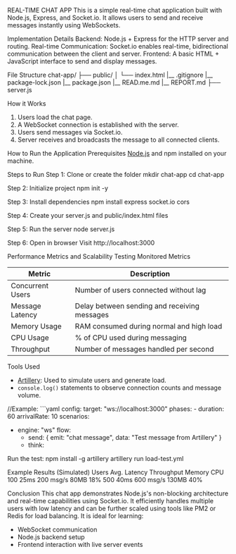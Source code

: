 REAL-TIME CHAT APP
This is a simple real-time chat application built with Node.js, Express, and Socket.io. It allows users to send and receive messages instantly using WebSockets.

Implementation Details
Backend: Node.js + Express for the HTTP server and routing.
Real-time Communication: Socket.io enables real-time, bidirectional communication between the client and server.
Frontend: A basic HTML + JavaScript interface to send and display messages.

File Structure
chat-app/
├── public/
│   └── index.html
|__ .gitignore
|__ package-lock.json
|__ package.json
|__ READ.me.md
|__ REPORT.md
├── server.js

How it Works
1. Users load the chat page.
2. A WebSocket connection is established with the server.
3. Users send messages via Socket.io.
4. Server receives and broadcasts the message to all connected clients.

How to Run the Application
Prerequisites
[Node.js](https://nodejs.org/) and npm installed on your machine.

Steps to Run
Step 1: Clone or create the folder
    mkdir chat-app
    cd chat-app

Step 2: Initialize project
    npm init -y

Step 3: Install dependencies
    npm install express socket.io cors

Step 4: Create your server.js and public/index.html files

Step 5: Run the server
node server.js

Step 6: Open in browser
Visit http://localhost:3000

Performance Metrics and Scalability Testing
Monitored Metrics

| Metric           | Description                                  |
| ---------------- | -------------------------------------------- |
| Concurrent Users | Number of users connected without lag        |
| Message Latency  | Delay between sending and receiving messages |
| Memory Usage     | RAM consumed during normal and high load     |
| CPU Usage        | % of CPU used during messaging               |
| Throughput       | Number of messages handled per second        |

Tools Used
- [Artillery](https://artillery.io): Used to simulate users and generate load.
- `console.log()` statements to observe connection counts and message volume.

//Example: ```yaml
config:
  target: "ws://localhost:3000"
  phases:
    - duration: 60
      arrivalRate: 10
scenarios:
  - engine: "ws"
    flow:
      - send: { emit: "chat message", data: "Test message from Artillery" }
      - think:

Run the test:
    npm install -g artillery
    artillery run load-test.yml

Example Results (Simulated)
Users	    Avg. Latency	Throughput	    Memory  	CPU
100	        25ms	        200 msg/s	    80MB	    18%
500     	40ms	        600 msg/s	    130MB	    40%

Conclusion
This chat app demonstrates Node.js's non-blocking architecture and real-time capabilities using Socket.io. It efficiently handles multiple users with low latency and can be further scaled using tools like PM2 or Redis for load balancing.
It is ideal for learning:
- WebSocket communication
- Node.js backend setup
- Frontend interaction with live server events